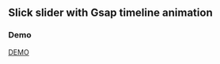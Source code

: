 Slick slider with Gsap timeline animation
-------

### Demo

[DEMO](https://lemehovskiy.github.io/slick-with-gsap/)